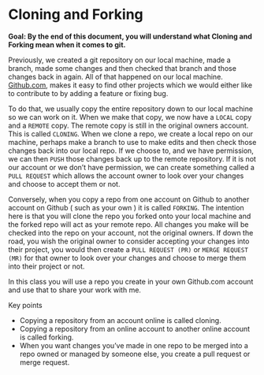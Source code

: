 # Cloning and Forking

**Goal: By the end of this document, you will understand what Cloning and Forking mean when it comes to git.**

Previously, we created a git repository on our local machine, made a branch, made some changes and then checked that branch and those changes back in again. All of that happened on our local machine. [Github.com](http://github.com), makes it easy to find other projects which we would either like to contribute to by adding a feature or fixing bug.

To do that, we usually copy the entire repository down to our local machine so we can work on it. When we make that copy, we now have a `LOCAL` copy and a `REMOTE` copy. The remote copy is still in the original owners account. This is called `CLONING`. When we clone a repo, we create a local repo on our machine, perhaps make a branch to use to make edits and then check those changes back into our local repo. If we choose to, and we have permission, we can then `PUSH` those changes back up to the remote repository. If it is not our account or we don’t have permission, we can create something called a `PULL REQUEST` which allows the account owner to look over your changes and choose to accept them or not.

Conversely, when you copy a repo from one account on Github to another account on Github ( such as your own ) it is called `FORKING`. The intention here is that you will clone the repo you forked onto your local machine and the forked repo will act as your remote repo. All changes you make will be checked into the repo on your account, not the original owners. If down the road, you wish the original owner to consider accepting your changes into their project, you would then create a `PULL REQUEST (PR)` or `MERGE REQUEST (MR)` for that owner to look over your changes and choose to merge them into their project or not.

In this class you will use a repo you create in your own Github.com account and use that to share your work with me.

Key points

* Copying a repository from an account online is called cloning.
* Copying a repository from an online account to another online account is called forking.
* When you want changes you’ve made in one repo to be merged into a repo owned or managed by someone else, you create a pull request or merge request.
